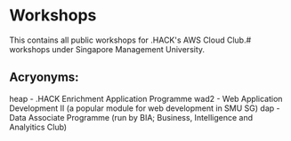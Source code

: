 # Workshops

This contains all public workshops for .HACK's AWS Cloud Club.# workshops under Singapore Management University.

## Acryonyms:
heap - .HACK Enrichment Application Programme
wad2 - Web Application Development II (a popular module for web development in SMU SG)
dap - Data Associate Programme (run by BIA; Business, Intelligence and Analyitics Club)